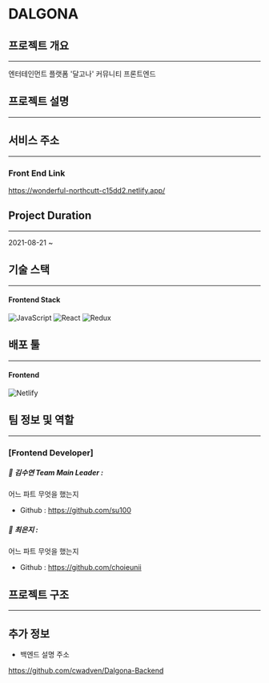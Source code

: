 # DALGONA

## 프로젝트 개요

---

엔터테인먼트 플랫폼 '달고나' 커뮤니티 프론트엔드

## 프로젝트 설명

---

## 서비스 주소

---

### Front End Link

https://wonderful-northcutt-c15dd2.netlify.app/

## Project Duration

---

2021-08-21 ~

## 기술 스택

---

#### Frontend Stack

![JavaScript](https://img.shields.io/badge/javascript-%23323330.svg?style=for-the-badge&logo=javascript&logoColor=%23F7DF1E) ![React](https://img.shields.io/badge/react-%2320232a.svg?style=for-the-badge&logo=react&logoColor=%2361DAFB) ![Redux](https://img.shields.io/badge/redux-%23593d88.svg?style=for-the-badge&logo=redux&logoColor=white)

## 배포 툴

---

#### Frontend

![Netlify](https://img.shields.io/badge/netlify-%23000000.svg?style=for-the-badge&logo=netlify&logoColor=#00C7B7)

## 팀 정보 및 역할

---

### [Frontend Developer]

##### 👩 김수연 Team Main Leader :

어느 파트 무엇을 했는지

- Github : https://github.com/su100

##### 👩 최은지 :

어느 파트 무엇을 했는지

- Github : https://github.com/choieunii

## 프로젝트 구조

---

## 추가 정보

- 백엔드 설명 주소

https://github.com/cwadven/Dalgona-Backend
